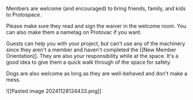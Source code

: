 Members are welcome (and encouraged) to bring friends, family, and kids to Protospace.

Please make sure they read and sign the waiver in the welcome room. You can also make them a nametag on Protovac if you want.

Guests can help you with your project, but can't use any of the machinery since they aren't a member and haven't completed the [[New Member Orientation]]. They are also your responsibility while at the space. It's a good idea to give them a quick walk through of the space for safety.

Dogs are also welcome as long as they are well-behaved and don't make a mess.

![[Pasted image 20241128124433.png]]